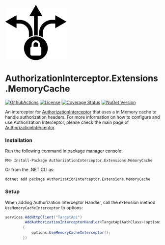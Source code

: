![AuthorizationInterceptor Icon](./resources/icon.png)

# AuthorizationInterceptor.Extensions.MemoryCache
[![GithubActions](https://github.com/Adolfok3/AuthorizationInterceptor.Extensions.MemoryCache/actions/workflows/main.yml/badge.svg)](https://github.com/Adolfok3/AuthorizationInterceptor.Extensions.MemoryCache/actions)
[![License](https://img.shields.io/badge/license-MIT-green)](./LICENSE)
[![Coverage Status](https://coveralls.io/repos/github/Adolfok3/AuthorizationInterceptor.Extensions.MemoryCache/badge.svg?branch=main)](https://coveralls.io/github/Adolfok3/AuthorizationInterceptor.Extensions.MemoryCache?branch=main)
[![NuGet Version](https://img.shields.io/nuget/vpre/AuthorizationInterceptor.Extensions.MemoryCache)](https://www.nuget.org/packages/AuthorizationInterceptor.Extensions.MemoryCache)

An interceptor for [AuthorizationInterceptor](https://github.com/Adolfok3/AuthorizationInterceptor) that uses a in Memory cache to handle authorization headers. For more information on how to configure and use Authorization Interceptor, please check the main page of [AuthorizationInterceptor](https://github.com/Adolfok3/AuthorizationInterceptor).

### Installation
Run the following command in package manager console:
```
PM> Install-Package AuthorizationInterceptor.Extensions.MemoryCache
```

Or from the .NET CLI as:
```
dotnet add package AuthorizationInterceptor.Extensions.MemoryCache
```

### Setup
When adding Authorization Interceptor Handler, call the extension method `UseMemoryCacheInterceptor` to options:
```csharp
services.AddHttpClient("TargetApi")
        .AddAuthorizationInterceptorHandler<TargetApiAuthClass>(options =>
		{
			options.UseMemoryCacheInterceptor();
		})
```